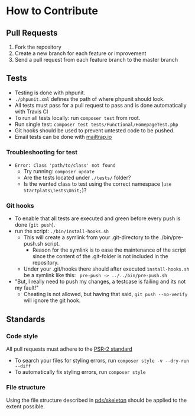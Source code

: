 # How to Contribute

## Pull Requests
1. Fork the repository
2. Create a new branch for each feature or improvement
3. Send a pull request from each feature branch to the master branch

## Tests
* Testing is done with phpunit.
* `./phpunit.xml` defines the path of where phpunit should look.
* All tests must pass for a pull request to pass and is done automatically with Travis CI
* To run all tests locally: run `composer test` from root.
* Run single test: `composer test tests/Functional/HomepageTest.php`
* Git hooks should be used to prevent untested code to be pushed.
* Email tests can be done with [mailtrap.io](https://mailtrap.io)

### Troubleshooting for test
* `Error: Class 'path/to/class' not found`
  * Try running: `composer update`
  * Are the tests located under `./tests/` folder?
  * Is the wanted class to test using the correct namespace (`use Startplats\Tests\Unit;`)?

### Git hooks
* To enable that all tests are executed and green before every push is done (`git push`).
* run the script: `./bin/install-hooks.sh`
  * This will create a symlink from your .git-directory to the ./bin/pre-push.sh script.
    * Reason for the symlink is to ease the maintenance of the script since the content of the .git-folder is not included in the repository.
  * Under your .git/hooks there should after executed `ìnstall-hooks.sh` be a symlink like this: ` pre-push -> ../../bin/pre-push.sh`
* "But, I really need to push my changes, a testcase is failing and its not my fault!"
  * Cheating is not allowed, but having that said, `git push --no-verify` will ignore the git hook.

## Standards
### Code style
All pull requests must adhere to the [PSR-2 standard](https://www.php-fig.org/psr/psr-2/)
* To search your files for styling errors, run `composer style -v --dry-run --diff`
* To automatically fix styling errors, run `composer style`


### File structure
Using the file structure described in [pds/skeleton](https://github.com/php-pds/skeleton) should be applied to the extent possible.
